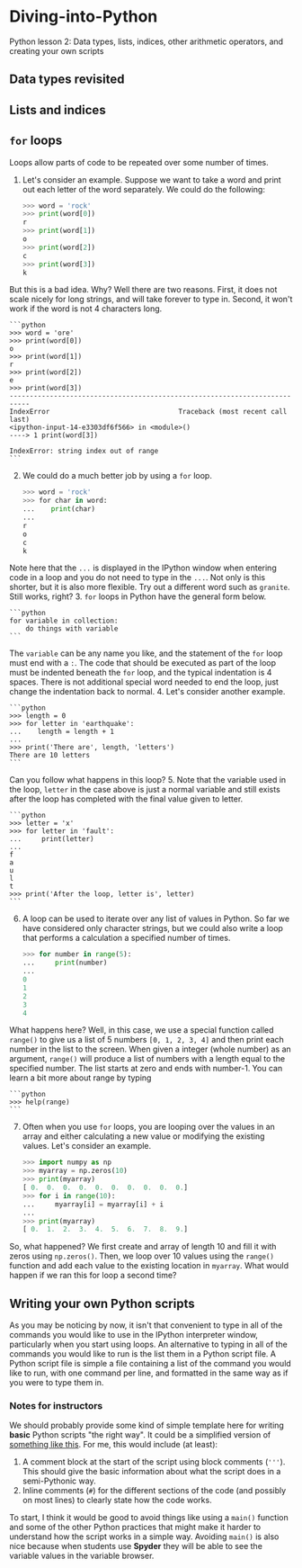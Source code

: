 # Diving-into-Python
Python lesson 2: Data types, lists, indices, other arithmetic operators, and creating your own scripts

## Data types revisited

## Lists and indices

## `for` loops
Loops allow parts of code to be repeated over some number of times.

1. Let's consider an example. Suppose we want to take a word and print out each letter of the word separately. We could do the following:

    ```python
    >>> word = 'rock'
    >>> print(word[0])
    r
    >>> print(word[1])
    o
    >>> print(word[2])
    c
    >>> print(word[3])
    k
    ```
But this is a bad idea. Why? Well there are two reasons. First, it does not scale nicely for long strings, and will take forever to type in. Second, it won't work if the word is not 4 characters long.

    ```python
    >>> word = 'ore'
    >>> print(word[0])
    o
    >>> print(word[1])
    r
    >>> print(word[2])
    e
    >>> print(word[3])
    ---------------------------------------------------------------------------
    IndexError                                Traceback (most recent call last)
    <ipython-input-14-e3303df6f566> in <module>()
    ----> 1 print(word[3])

    IndexError: string index out of range
    ```

2. We could do a much better job by using a `for` loop.

    ```python
    >>> word = 'rock'
    >>> for char in word:
    ...    print(char)
    ...
    r
    o
    c
    k
    ```
Note here that the `...` is displayed in the IPython window when entering code in a loop and you do not need to type in the `...`. Not only is this shorter, but it is also more flexible. Try out a different word such as `granite`. Still works, right?
3. `for` loops in Python have the general form below.

    ```python
    for variable in collection:
        do things with variable
    ```
The `variable` can be any name you like, and the statement of the `for` loop must end with a `:`. The code that should be executed as part of the loop must be indented beneath the `for` loop, and the typical indentation is 4 spaces. There is not additional special word needed to end the loop, just change the indentation back to normal.
4. Let's consider another example.

    ```python
    >>> length = 0
    >>> for letter in 'earthquake':
    ...    length = length + 1
    ...
    >>> print('There are', length, 'letters')
    There are 10 letters
    ```
Can you follow what happens in this loop?
5. Note that the variable used in the loop, `letter` in the case above is just a normal variable and still exists after the loop has completed with the final value given to letter.

    ```python
    >>> letter = 'x'
    >>> for letter in 'fault':
    ...     print(letter)
    ...
    f
    a
    u
    l
    t
    >>> print('After the loop, letter is', letter)
    ```
6. A loop can be used to iterate over any list of values in Python. So far we have considered only character strings, but we could also write a loop that performs a calculation a specified number of times.

    ```python
    >>> for number in range(5):
    ...     print(number)
    ...
    0
    1
    2
    3
    4
    ```
What happens here? Well, in this case, we use a special function called `range()` to give us a list of 5 numbers `[0, 1, 2, 3, 4]` and then print each number in the list to the screen. When given a integer (whole number) as an argument, `range()` will produce a list of numbers with a length equal to the specified number. The list starts at zero and ends with number-1. You can learn a bit more about range by typing

    ```python
    >>> help(range)
    ```
7. Often when you use `for` loops, you are looping over the values in an array and either calculating a new value or modifying the existing values. Let's consider an example.

    ```python
    >>> import numpy as np
    >>> myarray = np.zeros(10)
    >>> print(myarray)
    [ 0.  0.  0.  0.  0.  0.  0.  0.  0.  0.]
    >>> for i in range(10):
    ...     myarray[i] = myarray[i] + i
    ...
    >>> print(myarray)
    [ 0.  1.  2.  3.  4.  5.  6.  7.  8.  9.]
    ```
So, what happened? We first create and array of length 10 and fill it with zeros using `np.zeros()`. Then, we loop over 10 values using the `range()` function and add each value to the existing location in `myarray`. What would happen if we ran this for loop a second time?

## Writing your own Python scripts
As you may be noticing by now, it isn't that convenient to type in all of the commands you would like to use in the IPython interpreter window, particularly when you start using loops.
An alternative to typing in all of the commands you would like to run is the list them in a Python script file.
A Python script file is simple a file containing a list of the command you would like to run, with one command per line, and formatted in the same way as if you were to type them in.

### Notes for instructors
We should probably provide some kind of simple template here for writing **basic** Python scripts "the right way".
It could be a simplified version of [something like this](https://gist.github.com/nhoffman/3006600).
For me, this would include (at least):

1. A comment block at the start of the script using block comments (`'''`). This should give the basic information about what the script does in a semi-Pythonic way.
2. Inline comments (`#`) for the different sections of the code (and possibly on most lines) to clearly state how the code works.

To start, I think it would be good to avoid things like using a `main()` function and some of the other Python practices that might make it harder to understand how the script works in a simple way.
Avoiding `main()` is also nice because when students use **Spyder** they will be able to see the variable values in the variable browser.
